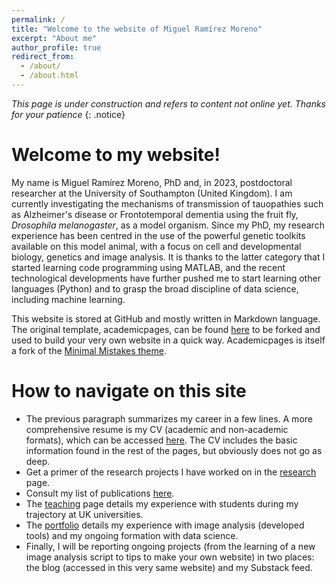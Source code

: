 ```yaml
---
permalink: /
title: "Welcome to the website of Miguel Ramírez Moreno"
excerpt: "About me"
author_profile: true
redirect_from: 
  - /about/
  - /about.html
---
```


*This page is under construction and refers to content not online yet. Thanks for your patience*
{: .notice}

Welcome to my website!
======
My name is Miguel Ramírez Moreno, PhD and, in 2023, postdoctoral researcher at the University of Southampton (United Kingdom). I am currently investigating the mechanisms of transmission of tauopathies such as Alzheimer's disease or Frontotemporal dementia using the fruit fly, *Drosophila melanogaster*, as a model organism. Since my PhD, my research experience has been centred in the use of the powerful genetic toolkits available on this model animal, with a focus on cell and developmental biology, genetics and image analysis. It is thanks to the latter category that I started learning code programming using MATLAB, and the recent technological developments have further pushed me to start learning other languages (Python) and to grasp the broad discipline of data science, including machine learning.

This website is stored at GitHub and mostly written in Markdown language. The original template, academicpages, can be found  [here](https://github.com/academicpages/academicpages.github.io) to be forked and used to build your very own website in a quick way. Academicpages is itself a fork of the  [Minimal Mistakes theme](https://mmistakes.github.io/minimal-mistakes/docs/configuration/).

How to navigate on this site
======
 - The previous paragraph summarizes my career in a few lines. A more comprehensive resume is my CV (academic and non-academic formats), which can be accessed [here](https://miguelramirezmoreno.github.io/cv/). The CV includes the basic information found in the rest of the pages, but obviously does not go as deep.
 - Get a primer of the research projects I have worked on in the [research](https://miguelramirezmoreno.github.io/research/) page.
 - Consult my list of publications [here](https://miguelramirezmoreno.github.io/publications/).
 - The [teaching](https://miguelramirezmoreno.github.io/teaching/) page details my experience with students during my trajectory at UK universities.
 - The [portfolio](https://miguelramirezmoreno.github.io/portfolio/) details my experience with image analysis (developed tools) and my ongoing formation with data science.
 - Finally, I will be reporting ongoing projects (from the learning of a new image analysis script to tips to make your own website) in two places: the blog (accessed in this very same website) and my Substack feed. 

